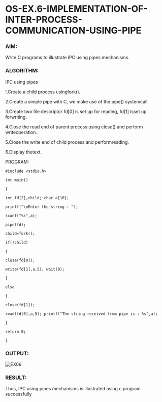 # OS-EX.6-IMPLEMENTATION-OF-INTER-PROCESS-COMMUNICATION-USING-PIPE

### AIM:

Write C programs to illustrate IPC using pipes mechanisms.

### ALGORITHM:

IPC using pipes

!.Create a child process usingfork().

2.Create a simple pipe with C, we make use of the pipe() systemcall.

3.Create two file descriptor fd[0] is set up for reading, fd[1] isset up forwriting.

4.Close the read end of parent process using close() and perform writeoperation.

5.Close the write end of child process and performreading.

6.Display thetext.

PROGRAM:
```
#include <stdio.h>

int main()

{

int fd[2],child; char a[10];

printf("\nEnter the string : ");

scanf("%s",a);

pipe(fd);

child=fork();

if(!child)

{

close(fd[0]);

write(fd[1],a,5); wait(0);

}

else

{

close(fd[1]);

read(fd[0],a,5); printf("The string received from pipe is : %s",a);

}

return 0;

}
```
### OUTPUT:
![EX06](https://github.com/Divya110205/OS-EX.6-IMPLEMENTATION-OF-INTER-PROCESS-COMMUNICATION-USING-PIPE/assets/119404855/8c39503d-654f-47c1-af98-c1c365f79686)

### RESULT:

Thus, IPC using pipes mechanisms is illustrated using c program successfully
